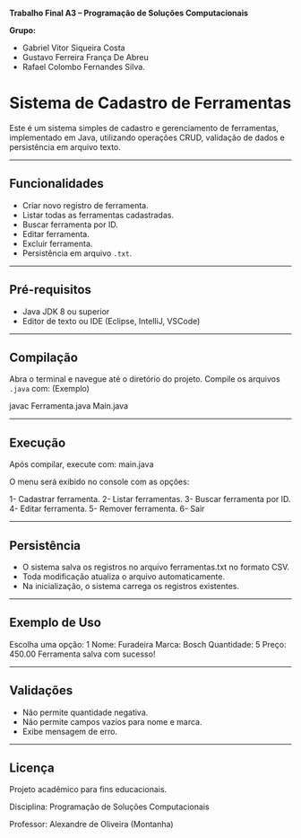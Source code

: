 **Trabalho Final A3 – Programação de Soluções Computacionais**

**Grupo:**
- Gabriel Vitor Siqueira Costa
- Gustavo Ferreira França De Abreu
- Rafael Colombo Fernandes Silva. 

# Sistema de Cadastro de Ferramentas

Este é um sistema simples de cadastro e gerenciamento de ferramentas, implementado em Java, utilizando operações CRUD, validação de dados e persistência em arquivo texto.

---

## Funcionalidades

- Criar novo registro de ferramenta.
- Listar todas as ferramentas cadastradas.
- Buscar ferramenta por ID.
- Editar ferramenta.
- Excluir ferramenta.
- Persistência em arquivo `.txt`.

---
## Pré-requisitos

- Java JDK 8 ou superior
- Editor de texto ou IDE (Eclipse, IntelliJ, VSCode)

---

## Compilação

Abra o terminal e navegue até o diretório do projeto. Compile os arquivos `.java` com:
(Exemplo)

javac Ferramenta.java Main.java

---

## Execução

Após compilar, execute com:
main.java 

O menu será exibido no console com as opções:

1- Cadastrar ferramenta.
2- Listar ferramentas.
3- Buscar ferramenta por ID.
4- Editar ferramenta.
5- Remover ferramenta. 
6- Sair

---

## Persistência

- O sistema salva os registros no arquivo ferramentas.txt no formato CSV.
- Toda modificação atualiza o arquivo automaticamente.
- Na inicialização, o sistema carrega os registros existentes.

---

## Exemplo de Uso

Escolha uma opção: 1
 Nome: Furadeira
 Marca: Bosch
 Quantidade: 5
 Preço: 450.00
Ferramenta salva com sucesso!

---

## Validações
- Não permite quantidade negativa.
- Não permite campos vazios para nome e marca.
- Exibe mensagem de erro.

---

## Licença
Projeto acadêmico para fins educacionais.

Disciplina: Programação de Soluções Computacionais

Professor: Alexandre de Oliveira (Montanha)
